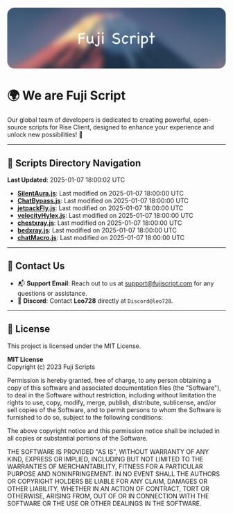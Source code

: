 ![Banner](.github/b.webp)

# 🌍 **We are Fuji Script**

Our global team of developers is dedicated to creating powerful, open-source scripts for Rise Client, designed to enhance your experience and unlock new possibilities! 🌟

---
<!-- SCRIPTS_NAVIGATION_START -->
## 📂 **Scripts Directory Navigation**

**Last Updated**: 2025-01-07 18:00:02 UTC

- **[SilentAura.js](scripts/SilentAura.js)**: Last modified on 2025-01-07 18:00:00 UTC
- **[ChatBypass.js](scripts/ChatBypass.js)**: Last modified on 2025-01-07 18:00:00 UTC
- **[jetpackFly.js](scripts/jetpackFly.js)**: Last modified on 2025-01-07 18:00:00 UTC
- **[velocityHylex.js](scripts/velocityHylex.js)**: Last modified on 2025-01-07 18:00:00 UTC
- **[chestxray.js](scripts/chestxray.js)**: Last modified on 2025-01-07 18:00:00 UTC
- **[bedxray.js](scripts/bedxray.js)**: Last modified on 2025-01-07 18:00:00 UTC
- **[chatMacro.js](scripts/chatMacro.js)**: Last modified on 2025-01-07 18:00:00 UTC

<!-- SCRIPTS_NAVIGATION_END -->

---

## 💬 **Contact Us**  
- 📬 **Support Email**: Reach out to us at [support@fujiscript.com](mailto:support@fujiscript.com) for any questions or assistance.  
- 💬 **Discord**: Contact **Leo728** directly at `Discord@leo728`.

---

## 📜 **License**

This project is licensed under the MIT License.  

**MIT License**  
Copyright (c) 2023 Fuji Scripts  

Permission is hereby granted, free of charge, to any person obtaining a copy of this software and associated documentation files (the "Software"), to deal in the Software without restriction, including without limitation the rights to use, copy, modify, merge, publish, distribute, sublicense, and/or sell copies of the Software, and to permit persons to whom the Software is furnished to do so, subject to the following conditions:  

The above copyright notice and this permission notice shall be included in all copies or substantial portions of the Software.  

THE SOFTWARE IS PROVIDED "AS IS", WITHOUT WARRANTY OF ANY KIND, EXPRESS OR IMPLIED, INCLUDING BUT NOT LIMITED TO THE WARRANTIES OF MERCHANTABILITY, FITNESS FOR A PARTICULAR PURPOSE AND NONINFRINGEMENT. IN NO EVENT SHALL THE AUTHORS OR COPYRIGHT HOLDERS BE LIABLE FOR ANY CLAIM, DAMAGES OR OTHER LIABILITY, WHETHER IN AN ACTION OF CONTRACT, TORT OR OTHERWISE, ARISING FROM, OUT OF OR IN CONNECTION WITH THE SOFTWARE OR THE USE OR OTHER DEALINGS IN THE SOFTWARE.  
